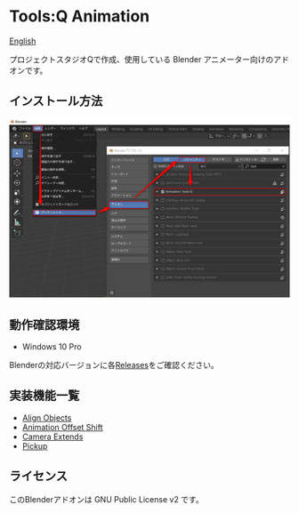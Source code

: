 # Tools:Q Animation

[English](README.en.md)

プロジェクトスタジオQで作成、使用している Blender アニメーター向けのアドオンです。

## インストール方法

![インストール画面](install.png "インストール方法")

## 動作確認環境

* Windows 10 Pro

Blenderの対応バージョンに各[Releases](https://github.com/Project-StudioQ/toolsq_animation/releases)をご確認ください。

## 実装機能一覧

- [Align Objects](https://github.com/Project-StudioQ/align_objects)
- [Animation Offset Shift](https://github.com/Project-StudioQ/animation_shift)
- [Camera Extends](https://github.com/Project-StudioQ/camera_extends)
- [Pickup](https://github.com/Project-StudioQ/pickup)

## ライセンス

このBlenderアドオンは GNU Public License v2 です。
